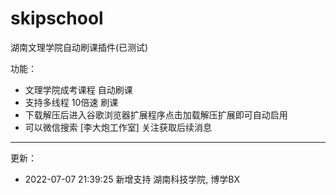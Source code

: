 # skipschool

湖南文理学院自动刷课插件(已测试)

功能：

 - 文理学院成考课程 自动刷课
 - 支持多线程 10倍速 刷课
 - 下载解压后进入谷歌浏览器扩展程序点击加载解压扩展即可自动启用
 - 可以微信搜索 [李大炮工作室] 关注获取后续消息

--------------------------------------

更新：

 - 2022-07-07 21:39:25 新增支持 湖南科技学院, 博学BX